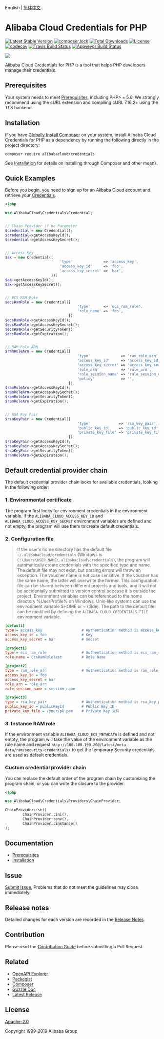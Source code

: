 English | [简体中文](/README-zh-CN.md)


# Alibaba Cloud Credentials for PHP
[![Latest Stable Version](https://poser.pugx.org/alibabacloud/credentials/v/stable)](https://packagist.org/packages/alibabacloud/credentials)
[![composer.lock](https://poser.pugx.org/alibabacloud/credentials/composerlock)](https://packagist.org/packages/alibabacloud/credentials)
[![Total Downloads](https://poser.pugx.org/alibabacloud/credentials/downloads)](https://packagist.org/packages/alibabacloud/credentials)
[![License](https://poser.pugx.org/alibabacloud/credentials/license)](https://packagist.org/packages/alibabacloud/credentials)
[![codecov](https://codecov.io/gh/aliyun/credentials-php/branch/master/graph/badge.svg)](https://codecov.io/gh/aliyun/credentials-php)
[![Travis Build Status](https://travis-ci.org/aliyun/credentials-php.svg?branch=master)](https://travis-ci.org/aliyun/credentials-php)
[![Appveyor Build Status](https://ci.appveyor.com/api/projects/status/699v083woth7mj85/branch/master?svg=true)](https://ci.appveyor.com/project/aliyun/credentials-php/branch/master)


![](https://aliyunsdk-pages.alicdn.com/icons/AlibabaCloud.svg)


Alibaba Cloud Credentials for PHP is a tool that helps PHP developers manage their credentials.


## Prerequisites
Your system needs to meet [Prerequisites](/docs/zh-CN/0-Prerequisites.md), including PHP> = 5.6. We strongly recommend using the cURL extension and compiling cURL 7.16.2+ using the TLS backend.


## Installation
If you have [Globally Install Composer](https://getcomposer.org/doc/00-intro.md#globally) on your system, install Alibaba Cloud Credentials for PHP as a dependency by running the following directly in the project directory:
```
composer require alibabacloud/credentials
```

See [Installation](/docs/zh-CN/1-Installation.md) for details on installing through Composer and other means.


## Quick Examples
Before you begin, you need to sign up for an Alibaba Cloud account and retrieve your [Credentials](https://usercenter.console.aliyun.com/#/manage/ak).

```php
<?php

use AlibabaCloud\Credentials\Credential;


// Chain Provider if no Parameter
$credential = new Credential();
$credential->getAccessKeyId();
$credential->getAccessKeySecret();


// Access Key
$ak = new Credential([
                         'type'              => 'access_key',
                         'access_key_id'     => 'foo',
                         'access_key_secret' => 'bar',
                     ]);
$ak->getAccessKeyId();
$ak->getAccessKeySecret();


// ECS RAM Role
$ecsRamRole = new Credential([
                                 'type'      => 'ecs_ram_role',
                                 'role_name' => 'foo',
                             ]);
$ecsRamRole->getAccessKeyId();
$ecsRamRole->getAccessKeySecret();
$ecsRamRole->getSecurityToken();
$ecsRamRole->getExpiration();


// RAM Role ARN
$ramRoleArn = new Credential([
                                 'type'              => 'ram_role_arn',
                                 'access_key_id'     => 'access_key_id',
                                 'access_key_secret' => 'access_key_secret',
                                 'role_arn'          => 'role_arn',
                                 'role_session_name' => 'role_session_name',
                                 'policy'            => '',
                             ]);
$ramRoleArn->getAccessKeyId();
$ramRoleArn->getAccessKeySecret();
$ramRoleArn->getSecurityToken();
$ramRoleArn->getExpiration();


// RSA Key Pair
$rsaKeyPair = new Credential([
                                 'type'             => 'rsa_key_pair',
                                 'public_key_id'    => 'public_key_id',
                                 'private_key_file' => 'private_key_file',
                             ]);
$rsaKeyPair->getAccessKeyId();
$rsaKeyPair->getAccessKeySecret();
$rsaKeyPair->getSecurityToken();
$ramRoleArn->getExpiration();
```


## Default credential provider chain
The default credential provider chain looks for available credentials, looking in the following order:

### 1. Environmental certificate
The program first looks for environment credentials in the environment variable. If the `ALIBABA_CLOUD_ACCESS_KEY_ID` and `ALIBABA_CLOUD_ACCESS_KEY_SECRET` environment variables are defined and not empty, the program will use them to create default credentials.

### 2. Configuration file
> If the user's home directory has the default file `~/.alibabacloud/credentials` (Windows is `C:\Users\USER_NAME\.alibabacloud\credentials`), the program will automatically create credentials with the specified type and name. The default file may not exist, but parsing errors will throw an exception. The voucher name is not case sensitive. If the voucher has the same name, the latter will overwrite the former. This configuration file can be shared between different projects and tools, and it will not be accidentally submitted to version control because it is outside the project. Environment variables can be referenced to the home directory %UserProfile% on Windows. Unix-like systems can use the environment variable $HOME or ~ (tilde). The path to the default file can be modified by defining the `ALIBABA_CLOUD_CREDENTIALS_FILE` environment variable.

```ini
[default]
type = access_key                  # Authentication method is access_key
access_key_id = foo                # Key
access_key_secret = bar            # Secret

[project1]
type = ecs_ram_role                # Authentication method is ecs_ram_role
role_name = EcsRamRoleTest         # Role Name

[project2]
type = ram_role_arn                # Authentication method is ram_role_arn
access_key_id = foo
access_key_secret = bar
role_arn = role_arn
role_session_name = session_name

[project3]
type = rsa_key_pair                # Authentication method is rsa_key_pair
public_key_id = publicKeyId        # Public Key ID
private_key_file = /your/pk.pem    # Private Key 文件
```

### 3. Instance RAM role
If the environment variable `ALIBABA_CLOUD_ECS_METADATA` is defined and not empty, the program will take the value of the environment variable as the role name and request `http://100.100.100.200/latest/meta-data/ram/security-credentials/` to get the temporary Security credentials are used as default credentials.

### Custom credential provider chain
You can replace the default order of the program chain by customizing the program chain, or you can write the closure to the provider.
```php
<?php

use AlibabaCloud\Credentials\Providers\ChainProvider;

ChainProvider::set(
        ChainProvider::ini(),
        ChainProvider::env(),
        ChainProvider::instance()
);
```


## Documentation
* [Prerequisites](/docs/zh-CN/0-Prerequisites.md)
* [Installation](/docs/zh-CN/1-Installation.md)


## Issue
[Submit Issue](https://github.com/aliyun/credentials-php/issues/new/choose), Problems that do not meet the guidelines may close immediately.


## Release notes
Detailed changes for each version are recorded in the [Release Notes](/CHANGELOG.md).


## Contribution
Please read the [Contribution Guide](/CONTRIBUTING.md) before submitting a Pull Request.


## Related
* [OpenAPI Explorer][open-api]
* [Packagist][packagist]
* [Composer][composer]
* [Guzzle Doc][guzzle-docs]
* [Latest Release][latest-release]


## License
[Apache-2.0](/LICENSE.md)

Copyright 1999-2019 Alibaba Group


[open-api]: https://api.aliyun.com
[latest-release]: https://github.com/aliyun/credentials-php
[guzzle-docs]: http://docs.guzzlephp.org/en/stable/request-options.html
[composer]: https://getcomposer.org
[packagist]: https://packagist.org/packages/alibabacloud/credentials
[home]: https://home.console.aliyun.com
[aliyun]: https://www.aliyun.com
[cURL]: https://www.php.net/manual/en/book.curl.php
[OPCache]: http://php.net/manual/en/book.opcache.php
[xdebug]: http://xdebug.org
[OpenSSL]: http://php.net/manual/en/book.openssl.php
